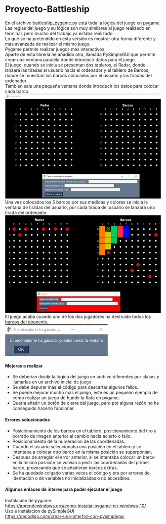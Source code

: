 # Proyecto-Battleship
En el archivo battleship_pygame.py está toda la lógica del juego en pygame.     
Las reglas del juego y su lógica son muy similares al juego realizado en terminal, pero mucho del trabajo ya estaba realizado.    
Lo que se ha pretendido en esta versión es mostrar otra forma diferente y más avanzada de realizar el mismo juego.  
Pygame permite realizar juegos más interactivos.  
Aparte de esta libreria he añadido otra, llamada PySimpleGUI que permite crear una ventana paralela donde introducir datos para el juego.    
El juego, cuando se inicia se presentan dos tableros, el Radar, donde lanzará las tiradas el usuario hacia el ordenador y el tablero de 
Barcos, donde se muestran los barcos colocados por el usuario y las tiradas del ordenador.  
También sale una pequeña ventana donde introducir los datos para colocar cada barco.  
![Imagen inicial del juego de hundir la flota](https://github.com/aiasakitoprof/Proyecto-Battleship/blob/pygame/assets/juego1.jpg)  
Una vez colocados los 5 barcos por sus medidas y colores se inicia la ventana de tiradas del usuario, por cada tirada del usuario
se lanzará una tirada del ordenador.  
![Imagen de barcos colocados e inicio de tirada](https://github.com/aiasakitoprof/Proyecto-Battleship/blob/pygame/assets/juego.jpg)  
El juego acaba cuando uno de los dos jugadores ha destruido todos los barcos del oponente.  
![pop-up de fin de juego](https://github.com/aiasakitoprof/Proyecto-Battleship/blob/pygame/assets/popup.jpg)  
#### Mejoras a realizar
* Se deberían dividir la lógica del juego en archivo diferentes por clases y llamarlas en un archivo inicial de juego  
* Se debe depurar más el código para descartar algunos fallos.  
* Se puede mejorar mucho más el juego, este es un pequeño ejemplo de como realizar un juego de hundir la flota en pygame. 
* Queria añadir un botón de cierre del juego, pero por alguna razón no he conseguido hacerlo funcionar.

#### Errores solucionados
* Posicionamiento de los barcos en el tablero, posicionamiento del tiro y borrado de imagen anterior al cambio hacia acierto o fallo.
* Posicionamiento de la numeración de las coordenadas.
* Cuando el usuario seleccionaba una posición en el tablero y se intentaba a colocar otro barco en la misma posición se superponian.
* Despues de arreglar el error anterior, si se intentaba colocar un barco en la misma posición se volvian a pedir las coordenadas del primer barco, provocando que se añadieran barcos extras.
* Se ha quedado colgado varias veces el código y era por errores de identación o de variables no inicializadas o no accesibles.

#### Algunos enlaces de interes para poder ejecutar el juego
Instalación de pygame  
https://aprendewindows.org/como-instalar-pygame-en-windows-10/  
Uso e instalacion de pySimpleGUI  
https://decodigo.com/crear-una-interfaz-con-pysimplegui
